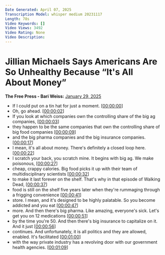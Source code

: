 ```yaml
---
Date Generated: April 07, 2025
Transcription Model: whisper medium 20231117
Length: 78s
Video Keywords: []
Video Views: 3492
Video Rating: None
Video Description: 
---
```


# Jillian Michaels Says Americans Are So Unhealthy Because “It's All About Money”
**The Free Press - Bari Weiss:** [January 29, 2025](https://www.youtube.com/watch?v=AUqjUVCPkGY)
*  If I could put on a tin hat for just a moment. [[00:00:00](https://www.youtube.com/watch?v=AUqjUVCPkGY&t=0.0s)]
*  Oh, go ahead. [[00:00:02](https://www.youtube.com/watch?v=AUqjUVCPkGY&t=2.56s)]
*  If you look at which companies own the controlling share of the big ag companies, [[00:00:03](https://www.youtube.com/watch?v=AUqjUVCPkGY&t=3.2s)]
*  they happen to be the same companies that own the controlling share of big food companies [[00:00:09](https://www.youtube.com/watch?v=AUqjUVCPkGY&t=9.92s)]
*  and the big pharma companies and the big insurance companies. [[00:00:17](https://www.youtube.com/watch?v=AUqjUVCPkGY&t=17.2s)]
*  I mean, it's all about money. There's definitely a closed loop here. [[00:00:22](https://www.youtube.com/watch?v=AUqjUVCPkGY&t=22.48s)]
*  I scratch your back, you scratch mine. It begins with big ag. We make poisonous, [[00:00:27](https://www.youtube.com/watch?v=AUqjUVCPkGY&t=27.76s)]
*  cheap, crappy calories. Big food picks it up with their team of multidisciplinary scientists [[00:00:32](https://www.youtube.com/watch?v=AUqjUVCPkGY&t=32.0s)]
*  to make it last forever on the shelf. That's why in that episode of Walking Dead, [[00:00:37](https://www.youtube.com/watch?v=AUqjUVCPkGY&t=37.44s)]
*  food is still on the shelf five years later when they're rummaging through a frigging convenience [[00:00:41](https://www.youtube.com/watch?v=AUqjUVCPkGY&t=41.92s)]
*  store. I mean, and it's designed to be highly palatable. So you become addicted and you eat [[00:00:47](https://www.youtube.com/watch?v=AUqjUVCPkGY&t=47.040000000000006s)]
*  more. And then there's big pharma. Like amazing, everyone's sick. Let's get you on 12 medications [[00:00:51](https://www.youtube.com/watch?v=AUqjUVCPkGY&t=51.92s)]
*  by the time you're 50. And then there's big insurance to capitalize on it. And it just [[00:00:56](https://www.youtube.com/watch?v=AUqjUVCPkGY&t=56.56s)]
*  continues. And unfortunately, it is all politics and they are allowed, enabled. It's facilitated [[00:01:00](https://www.youtube.com/watch?v=AUqjUVCPkGY&t=60.96s)]
*  with the way private industry has a revolving door with our government health agencies. [[00:01:09](https://www.youtube.com/watch?v=AUqjUVCPkGY&t=69.04s)]
